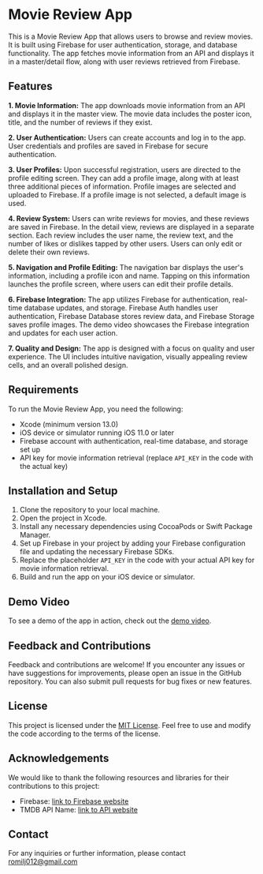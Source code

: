# Movie Review App

This is a Movie Review App that allows users to browse and review movies. It is built using Firebase for user authentication, storage, and database functionality. The app fetches movie information from an API and displays it in a master/detail flow, along with user reviews retrieved from Firebase.

## Features

**1. Movie Information:** The app downloads movie information from an API and displays it in the master view. The movie data includes the poster icon, title, and the number of reviews if they exist.

**2. User Authentication:** Users can create accounts and log in to the app. User credentials and profiles are saved in Firebase for secure authentication.

**3. User Profiles:** Upon successful registration, users are directed to the profile editing screen. They can add a profile image, along with at least three additional pieces of information. Profile images are selected and uploaded to Firebase. If a profile image is not selected, a default image is used.

**4. Review System:** Users can write reviews for movies, and these reviews are saved in Firebase. In the detail view, reviews are displayed in a separate section. Each review includes the user name, the review text, and the number of likes or dislikes tapped by other users. Users can only edit or delete their own reviews.

**5. Navigation and Profile Editing:** The navigation bar displays the user's information, including a profile icon and name. Tapping on this information launches the profile screen, where users can edit their profile details.

**6. Firebase Integration:** The app utilizes Firebase for authentication, real-time database updates, and storage. Firebase Auth handles user authentication, Firebase Database stores review data, and Firebase Storage saves profile images. The demo video showcases the Firebase integration and updates for each user action.

**7. Quality and Design:** The app is designed with a focus on quality and user experience. The UI includes intuitive navigation, visually appealing review cells, and an overall polished design.

## Requirements

To run the Movie Review App, you need the following:

- Xcode (minimum version 13.0)
- iOS device or simulator running iOS 11.0 or later
- Firebase account with authentication, real-time database, and storage set up
- API key for movie information retrieval (replace `API_KEY` in the code with the actual key)

## Installation and Setup

1. Clone the repository to your local machine.
2. Open the project in Xcode.
3. Install any necessary dependencies using CocoaPods or Swift Package Manager.
4. Set up Firebase in your project by adding your Firebase configuration file and updating the necessary Firebase SDKs.
5. Replace the placeholder `API_KEY` in the code with your actual API key for movie information retrieval.
6. Build and run the app on your iOS device or simulator.

## Demo Video

To see a demo of the app in action, check out the [demo video](link-to-demo-video).

## Feedback and Contributions

Feedback and contributions are welcome! If you encounter any issues or have suggestions for improvements, please open an issue in the GitHub repository. You can also submit pull requests for bug fixes or new features.

## License

This project is licensed under the [MIT License](link-to-license-file). Feel free to use and modify the code according to the terms of the license.

## Acknowledgements

We would like to thank the following resources and libraries for their contributions to this project:

- Firebase: [link to Firebase website](https://firebase.google.com/)
- TMDB API Name: [link to API website](https://www.themoviedb.org/documentation/api)

## Contact

For any inquiries or further information, please contact romilj012@gmail.com
